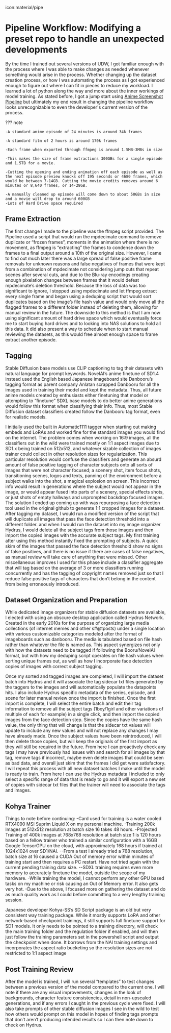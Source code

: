 icon:material/pipe
# Pipeline Workflow: Modifying a preset repo to handle an unexpected developments

By the time I trained out several versions of UDW, I got familiar enough with the process where I was able to make changes as needed whenever something would arise in the process. Whether changing up the dataset creation process, or how I was automating the process as I got experienced enough to figure out where I can fit in pieces to reduce my workload. I learned a lot of python along the way and more about the inner workings of model training. As stated before, I got a jump start using [Anime Screenshot Pipeline](https://github.com/cyber-meow/anime_screenshot_pipeline) but ultimately my end result in changing the pipeline workflow looks unrecognizable to even the developer's current version of the process.

??? note
    
    -A standard anime episode of 24 minutes is around 34k frames
    
    -A standard film of 2 hours is around 170k frames
    
    -Each frame when exported through ffmpeg is around 1.5MB-3MBs in size
    
    -This makes the size of frame extractions 300GBs for a single episode and 1.5TB for a movie. 
    
    -Cutting the opening and ending animation off each episode as well as the next episode preview knocks off 195 seconds or 4680 frames, which would be between 7-14GB. Cutting the movie credits removes around 6 minutes or 8,640 frames, or 14-28GB.
    
    -A manually cleaned up episode will come down to about 50GBs in size and a movie will drop to around 600GB 
    -Lots of Hard Drive space required

## Frame Extraction 
The first change I made to the pipeline was the ffmpeg script provided. The Pipeline used a script that would run the mpdecimate command to remove duplicate or “frozen frames”, moments in the animation where there is no movement, as ffmpeg is “extracting” the frames to condense down the frames to a final output around a 10th of the original size. 
However, I came to find out much later there was a large spread of false positive frame removals for unknown reasons and false negatives of frames that were kept from a combination of mpdecimate not considering jump cuts that repeat scenes after several cuts, and due to the Blu-ray encodings creating enough pixelation changes between frames that it would defeat mpdecimate’s deletion threshold. 
Because the loss of data was too significant to ignore, I stopped using mpdecimate and let ffmpeg extract every single frame and began using a deduping script that would sort duplicates based on the image’s file hash value and would only move all the flagged frames to a different folder instead of deleting them, allowing for manual review in the future. The downside to this method is that I am now using significant amount of hard drive space which would eventually force me to start buying hard drives and to looking into NAS solutions to hold all this data. It did also present a way to schedule when to start manual reviewing the datasets, as this would free almost enough space to frame extract another episode.  

## Tagging
Stable Diffusion base models use CLIP captioning to tag their datasets with natural language for prompt keywords. NovelAI’s anime finetune of SD1.4 instead used the English based Japanese imageboard site Danbooru’s tagging format as parent company Anlatan scrapped Danbooru for all the images used in training their model and kept the metadata. Thus, all future anime models created by enthusiasts either finetuning that model or attempting to “finetune” SDXL base models to do better anime generations would follow this format when classifying their info. Thus, most Stable Diffusion dataset classifiers created follow the Danbooru tag format, even for realistic models.

I initially used the built in Automatic1111 tagger when starting out making embeds and LoRAs and worked fine for the standard images you would find on the internet. The problem comes when working on 16:9 images, all the classifiers out in the wild were trained mostly on 1:1 aspect images due to SD1.x being trained on 512x512, and whatever sizable collection of images trainer could collect in other resolution sizes for regularization. This particular resolution would confuse the classifiers and generate an absurd amount of false positive tagging of character subjects onto all sorts of images that were not character focused; a scenery shot, item focus shots, transitioning scenes, logos and texts, panning of the environment before a subject walks into the shot, a magical explosion on screen. This incorrect info would result in generations where the subject would not appear in the image, or would appear fused into parts of a scenery, special effects shots, or just shots of empty hallways and unprompted backdrop focused images. 
The solution I ended up coming up with was repurposing a face detection tool used in the original github to generate 1:1 cropped images for a dataset. After tagging my dataset, I would run a modified version of the script that will duplicate all images that pass the face detection threshold into a different folder. and when I would run the dataset into my image organizer Hydrus, I would delete all the subject tags from those images and then import the copied images with the accurate subject tags. 
My first training after using this method instantly fixed the prompting of subjects. A quick skim of the images that passed the face detection threshold show no signs of false positives, and there is no issue if there are cases of false negatives, as manual review will take care of anything that were missed. Other miscellaneous improves I used for this phase include a classifier aggregate that will tag based on the average of 3 or more classifiers running concurrently and has the tagging of copyright names removed just so that I reduce false positive tags of characters that don’t belong in the content from being erroneously introduced. 

## Dataset Organization and Preparation
While dedicated image organizers for stable diffusion datasets are available, I elected with using an obscure desktop application called Hydrus Network. Created in the early 2010s for the purpose of organizing large media collections (of internet memes and other s#@tposts) under a single location with various customizable categories modeled after the format of imageboards such as danbooru. The media is tabulated based on file hash rather than whatever the file is named as. This aspect synergizes not only with how the datasets need to be tagged if following the Booru/NovelAI format, but with how my deduping script operates on file hash values when sorting unique frames out, as well as how I incorporate face detection copies of images with correct subject tagging.

Once my sorted and tagged images are completed, I will import the dataset batch into Hydrus and it will associate the tag sidecar txt files generated by the taggers to the images and will automatically populate the datapoints hits. I also include Hydrus specific metadata of the series, episode, and scene for later manual review once the import is finished.
Once the first import is complete, I will select the entire batch and edit their tag information to remove all the subject tags (1boy/1girl and other variations of multiple of each for example) in a single click, and then import the copied images from the face detection step. Since the copies have the same hash value, the only thing that will change is that the sidecar txt values will update to include any new values and will not replace any changes I may have already made. Once the subject values have been reintroduced, I will then delete those copies, but will keep the originals of the first import as they will still be required in the future.
From here I can proactively check any tags I may have previously had issues with and search for all images by that tag, remove tags if incorrect, maybe even delete images that could be seen as bad data, and overall just skim that the frames I did get were satisfactory.
I will repeat this process with all new dataset batches I make until the model is ready to train. From here I can use the Hydrus metadata I included to only select a specific range of data that is ready to go and it will export a new set of copies with sidecar txt files that the trainer will need to associate the tags and images.

## Kohya Trainer
Things to note before continuing:
-Card used for training is a water cooled RTX4090 MSI Suprim Liquid X on my personal machine.
-Training 200k Images at 512x512 resolution at batch size 16 takes 48 hours. 
-Projected Training of 400k images at 768x768 resolution at batch size 1 is 120 hours based on a fellow trainer who trained a similar configuration with a 16GB Google TensorGPU on the cloud, with approximately 168 hours if trained at 1024x1024 over SD1/NAI. 
--From a test I already tried a 768 resolution, batch size at 16 caused a CUDA Out of memory error within minutes of training start and then requires a PC restart. Have not tried again with the current pending training data size. 
--SDXL training requires even more memory to accurately finetune the model, outside the scope of my hardware.
-While training the model, I cannot perform any other GPU based tasks on my machine or risk causing an Out of Memory error. It also gets very hot.
-Due to the above, I focused more on gathering the dataset and do as much quality work as I could before committing to a very lengthy training session.

Japanese developer Kohya-SS’s SD Script package is an old but very consistent way training package. While it mostly supports LoRA and other network-based checkpoint trainings, it still supports full finetune support for SD1 models. It only needs to be pointed to a training directory, will check the main training folder and the regulation folder if enabled, and will then just follow the training parameters set in the powershell script and output the checkpoint when done. It borrows from the NAI training settings and incorporates the aspect ratio bucketing so the resolution sizes are not restricted to 1:1 aspect image

## Post Training Review
After the model is trained, I will run several “templates” to test changes between a previous version of the model compared to the current one. I will note if there are any visual improvements, changes in the look of backgrounds, character feature consistencies, detail in non-upscaled generations, and if any errors I caught in the previous cycle were fixed. I will also take prompts of other stable diffusion images I see in the wild to test how others would prompt on this model in hopes of finding tags prompts that don’t aren’t producing intended results so I can then note down to check on Hydrus. 

